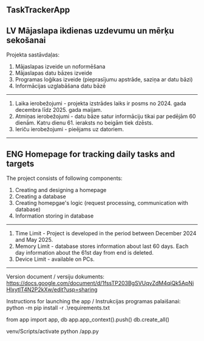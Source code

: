 TaskTrackerApp
--------------------------------------------------------------------------------------------------------------------------------------------------
LV
Mājaslapa ikdienas uzdevumu un mērķu sekošanai
--------------------------------------------------------------------------------------------------------------------------------------------------
Projekta sastāvdaļas:
1. Mājaslapas izveide un noformēšana
2. Mājaslapas datu bāzes izveide
3. Programas loģikas izveide (pieprasījumu apstrāde, saziņa ar datu bāzi)
4. Informācijas uzglabāšana datu bāzē
--------------------------------------------------------------------------------------------------------------------------------------------------
1. Laika ierobežojumi - projekta izstrādes laiks ir posms no 2024. gada decembra līdz 2025. gada maijam.
2. Atmiņas ierobežojumi - datu bāze satur informāciju tikai par pedējām 60 dienām. Katru dienu 61. ieraksts no beigām tiek dzēsts.
3. Ieriču ierobežojumi - pieējams uz datoriem.
--------------------------------------------------------------------------------------------------------------------------------------------------
ENG
Homepage for tracking daily tasks and targets
--------------------------------------------------------------------------------------------------------------------------------------------------
The project consists of following components:
1. Creating and designing a homepage
2. Creating a database
3. Creating homepgae's logic (request processing, communication with database)
4. Information storing in database
--------------------------------------------------------------------------------------------------------------------------------------------------
1. Time Limit - Project is developed in the period between December 2024 and May 2025.
2. Memory Limit - database stores information about last 60 days. Each day information about the 61st day from end is deleted.
3. Device Limit - available on PCs.
--------------------------------------------------------------------------------------------------------------------------------------------------
Version document / versiju dokuments: https://docs.google.com/document/d/1fssTP203BgSVUqvZdM4qiQk5ApNiHlxytIT4N2P2kXw/edit?usp=sharing

Instructions for launching the app / Instrukcijas programas palaišanai:
python -m pip install -r .\requirements.txt

from app import app, db
app.app_context().push()
db.create_all()

venv/Scripts/activate
python /app.py
